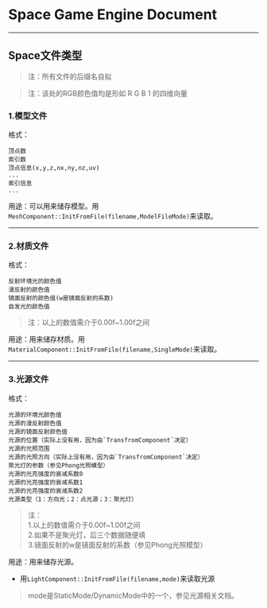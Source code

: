 # Space Game Engine Document
---
## Space文件类型
>注：所有文件的后缀名自拟

>注：该处的RGB颜色值均是形如 R G B 1 的四维向量

### 1.模型文件
格式：

	顶点数
	索引数
	顶点信息(x,y,z,nx,ny,nz,uv)
	...
	索引信息
	...
用途：可以用来储存模型。用`MeshComponent::InitFromFile(filename,ModelFileMode)`来读取。

----------
### 2.材质文件
格式：

	反射环境光的颜色值
	漫反射的颜色值
    镜面反射的颜色值(w是镜面反射的系数)
    自发光的颜色值

>注：以上的数值需介于0.00f~1.00f之间

用途：用来储存材质。用`MaterialComponent::InitFromFile(filename,SingleMode)`来读取。

---
### 3.光源文件
格式：

	光源的环境光颜色值
	光源的漫反射颜色值
    光源的镜面反射颜色值
    光源的位置（实际上没有用，因为由`TransfromComponent`决定）
	光源的光照范围
	光源的光照方向（实际上没有用，因为由`TransfromComponent`决定）
	聚光灯的参数（参见Phong光照模型）
    光源的光亮强度的衰减系数0
	光源的光亮强度的衰减系数1
	光源的光亮强度的衰减系数2
	光源类型（1：方向光；2：点光源；3：聚光灯）
>注：  
>1.以上的数值需介于0.00f~1.00f之间  
>2.如果不是聚光灯，后三个数据随便填  
>3.镜面反射的w是镜面反射的系数（参见Phong光照模型）

用途：用来储存光源。

* 用`LightComponent::InitFromFile(filename,mode)`来读取光源
>mode是StaticMode/DynamicMode中的一个，参见光源相关文档。
